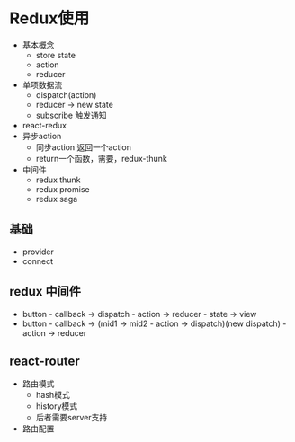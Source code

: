 # Redux使用
- 基本概念
  - store state
  - action 
  - reducer
- 单项数据流
  - dispatch(action)
  - reducer -> new state
  - subscribe 触发通知
- react-redux
- 异步action
  - 同步action 返回一个action
  - return一个函数，需要，redux-thunk
- 中间件
  - redux thunk
  - redux promise
  - redux saga


## 基础
- provider
- connect

## redux 中间件
- button - callback -> dispatch - action -> reducer - state -> view
- button - callback -> (mid1 -> mid2 - action -> dispatch)(new dispatch) - action -> reducer

## react-router
- 路由模式
  - hash模式
  - history模式
  - 后者需要server支持
- 路由配置